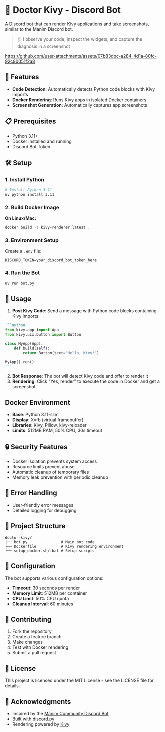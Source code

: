 # 🤖 Doctor Kivy - Discord Bot

A Discord bot that can render Kivy applications and take screenshots, similar to the Manim Discord bot.

> 🩺 I observe your code, inspect the widgets, and capture the diagnosis in a screenshot

https://github.com/user-attachments/assets/07b83dbc-a284-4d1a-80fc-92c90051f2a8

## 🚀 Features

- **Code Detection**: Automatically detects Python code blocks with Kivy imports
- **Docker Rendering**: Runs Kivy apps in isolated Docker containers
- **Screenshot Generation**: Automatically captures app screenshots

## 📋 Prerequisites

- Python 3.11+
- Docker installed and running
- Discord Bot Token

## 🛠️ Setup

### 1. Install Python

```bash
# Install Python 3.11
uv python install 3.11
```

### 2. Build Docker Image

**On Linux/Mac:**
```bash
docker build -t kivy-renderer:latest .
```

### 3. Environment Setup

Create a `.env` file:
```env
DISCORD_TOKEN=your_discord_bot_token_here
```

### 4. Run the Bot

```bash
uv run bot.py
```

## 🎯 Usage

1. **Post Kivy Code**: Send a message with Python code blocks containing Kivy imports:

````markdown
```python
from kivy.app import App
from kivy.uix.button import Button

class MyApp(App):
    def build(self):
        return Button(text="Hello, Kivy!")

MyApp().run()
```
````

2. **Bot Response**: The bot will detect Kivy code and offer to render it
3. **Rendering**: Click "Yes, render" to execute the code in Docker and get a screenshot

## Docker Environment

- **Base**: Python 3.11-slim
- **Display**: Xvfb (virtual framebuffer)
- **Libraries**: Kivy, Pillow, kivy-reloader
- **Limits**: 512MB RAM, 50% CPU, 30s timeout

## 🔒 Security Features

- Docker isolation prevents system access
- Resource limits prevent abuse
- Automatic cleanup of temporary files
- Memory leak prevention with periodic cleanup

## 🚨 Error Handling

- User-friendly error messages
- Detailed logging for debugging

## 📁 Project Structure

```
doctor-kivy/
├── bot.py               # Main bot code
├── Dockerfile           # Kivy rendering environment
└── setup_docker.sh/.bat # Setup scripts
```

## 🔧 Configuration

The bot supports various configuration options:

- **Timeout**: 30 seconds per render
- **Memory Limit**: 512MB per container
- **CPU Limit**: 50% CPU quota
- **Cleanup Interval**: 60 minutes

## 🤝 Contributing

1. Fork the repository
2. Create a feature branch
3. Make changes
4. Test with Docker rendering
5. Submit a pull request

## 📝 License

This project is licensed under the MIT License - see the LICENSE file for details.

## 🙏 Acknowledgments

- Inspired by the [Manim Community Discord Bot](https://github.com/ManimCommunity/DiscordManimator)
- Built with [discord.py](https://github.com/Rapptz/discord.py)
- Rendering powered by [Kivy](https://github.com/kivy/kivy)

